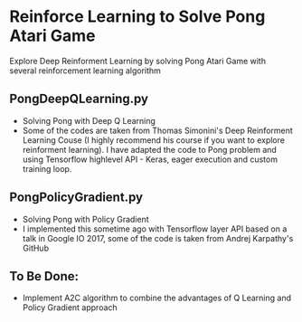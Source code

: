 # Reinforce Learning to Solve Pong Atari Game
Explore Deep Reinforment Learning by solving Pong Atari Game with several reinforcement learning algorithm 

## PongDeepQLearning.py
- Solving Pong with Deep Q Learning 
- Some of the codes are taken from Thomas Simonini's Deep Reinforment Learning Couse (I highly recommend his course if you want to explore reinforment learning). I have adapted the code to Pong problem and using Tensorflow highlevel API - Keras, eager execution and custom training loop.    

## PongPolicyGradient.py
- Solving Pong with Policy Gradient
- I implemented this sometime ago with Tensorflow layer API based on a talk in Google IO 2017, some of the code is taken from Andrej Karpathy's GitHub

## To Be Done:
- Implement A2C algorithm to combine the advantages of Q Learning and Policy Gradient approach

